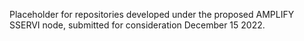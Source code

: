 Placeholder for repositories developed under the proposed AMPLIFY SSERVI node, submitted for consideration December 15 2022.
